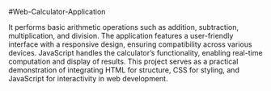 #Web-Calculator-Application

 It performs basic arithmetic operations such as addition, subtraction,
multiplication, and division.
 The application features a user-friendly interface with a responsive
design, ensuring compatibility across various devices.
 JavaScript handles the calculator’s functionality, enabling real-time
computation and display of results.
 This project serves as a practical demonstration of integrating HTML
for structure, CSS for styling, and JavaScript for interactivity in web
development.
